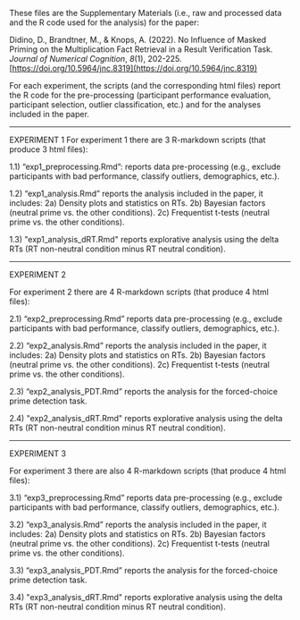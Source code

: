 
These files are the Supplementary Materials (i.e., raw and processed data and the R code used for the analysis) for the paper:

Didino, D., Brandtner, M., & Knops, A. (2022). No Influence of Masked Priming on the Multiplication Fact Retrieval in a Result Verification Task. 
*Journal of Numerical Cognition*, *8*(1), 202-225. [https://doi.org/10.5964/jnc.8319](https://doi.org/10.5964/jnc.8319)

For each experiment, the scripts (and the corresponding html files) report the R code for the pre-processing (participant performance evaluation, 
participant selection, outlier classification, etc.) and for the analyses included in the paper.

------------------------------------------------------------------------------------------------------------------------------------------------------

EXPERIMENT 1
For experiment 1 there are 3 R-markdown scripts (that produce 3 html files):

1.1) “exp1_preprocessing.Rmd”: reports data pre-processing (e.g., exclude participants with bad performance, classify outliers, demographics, etc.).

1.2) “exp1_analysis.Rmd” reports the analysis included in the paper, it includes:
    2a) Density plots and statistics on RTs.
    2b) Bayesian factors (neutral prime vs. the other conditions).
    2c) Frequentist t-tests (neutral prime vs. the other conditions).

1.3) "exp1_analysis_dRT.Rmd" reports explorative analysis using the delta RTs (RT non-neutral condition minus RT neutral condition).

------------------------------------------------------------------------------------------------------------------------------------------------------

EXPERIMENT 2

For experiment 2 there are 4 R-markdown scripts (that produce 4 html files):

2.1) “exp2_preprocessing.Rmd” reports data pre-processing (e.g., exclude participants with bad performance, classify outliers, demographics, etc.).

2.2) “exp2_analysis.Rmd” reports the analysis included in the paper, it includes:
    2a) Density plots and statistics on RTs.
    2b) Bayesian factors (neutral prime vs. the other conditions).
    2c) Frequentist t-tests (neutral prime vs. the other conditions).

2.3) “exp2_analysis_PDT.Rmd” reports the analysis for the forced-choice prime detection task.

2.4) "exp2_analysis_dRT.Rmd" reports explorative analysis using the delta RTs (RT non-neutral condition minus RT neutral condition).

------------------------------------------------------------------------------------------------------------------------------------------------------

EXPERIMENT 3

For experiment 3 there are also 4 R-markdown scripts (that produce 4 html files):

3.1) “exp3_preprocessing.Rmd” reports data pre-processing (e.g., exclude participants with bad performance, classify outliers, demographics, etc.).

3.2) “exp3_analysis.Rmd” reports the analysis included in the paper, it includes:
    2a) Density plots and statistics on RTs.
    2b) Bayesian factors (neutral prime vs. the other conditions).
    2c) Frequentist t-tests (neutral prime vs. the other conditions).

3.3) “exp3_analysis_PDT.Rmd” reports the analysis for the forced-choice prime detection task.

3.4) "exp3_analysis_dRT.Rmd" reports explorative analysis using the delta RTs (RT non-neutral condition minus RT neutral condition).
